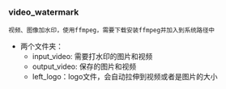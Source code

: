 ### video_watermark 
    视频、图像加水印，使用ffmpeg，需要下载安装ffmpeg并加入到系统路径中

- 两个文件夹：
  - input_video: 需要打水印的图片和视频
  - output_video: 保存的图片和视频
  - left_logo：logo文件，会自动拉伸到视频或者是图片的大小
